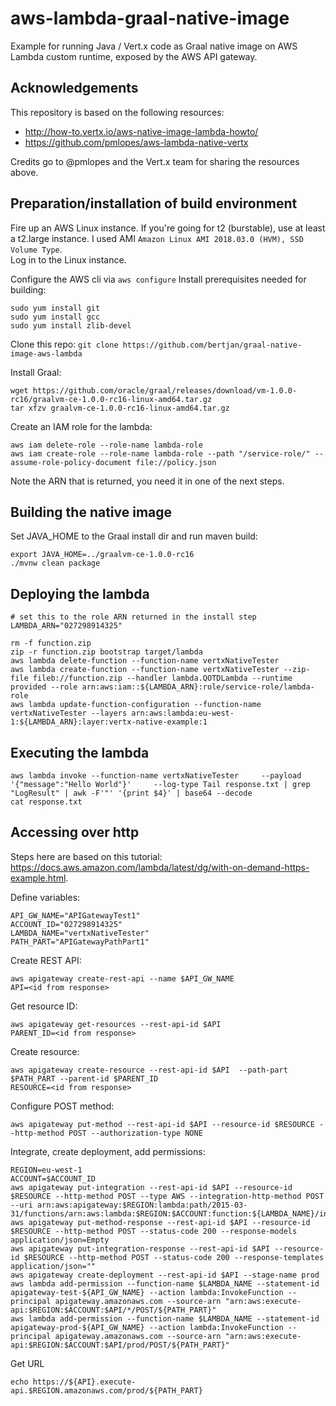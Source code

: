 # aws-lambda-graal-native-image
Example for running Java / Vert.x code as Graal native image on AWS Lambda custom runtime, exposed by the AWS API gateway.

Acknowledgements
---
This repository is based on the following resources:
- http://how-to.vertx.io/aws-native-image-lambda-howto/  
- https://github.com/pmlopes/aws-lambda-native-vertx

Credits go to @pmlopes and the Vert.x team for sharing the resources above.

Preparation/installation of build environment
---
Fire up an AWS Linux instance. If you're going for t2 (burstable), use at least a t2.large instance.
I used AMI `Amazon Linux AMI 2018.03.0 (HVM), SSD Volume Type`.  
Log in to the Linux instance.

Configure the AWS cli via `aws configure`
Install prerequisites needed for building:
```
sudo yum install git
sudo yum install gcc
sudo yum install zlib-devel
```

Clone this repo:
`git clone https://github.com/bertjan/graal-native-image-aws-lambda`

Install Graal:
```
wget https://github.com/oracle/graal/releases/download/vm-1.0.0-rc16/graalvm-ce-1.0.0-rc16-linux-amd64.tar.gz
tar xfzv graalvm-ce-1.0.0-rc16-linux-amd64.tar.gz
```

Create an IAM role for the lambda:
``` 
aws iam delete-role --role-name lambda-role
aws iam create-role --role-name lambda-role --path "/service-role/" --assume-role-policy-document file://policy.json
```

Note the ARN that is returned, you need it in one of the next steps.


Building the native image
---
Set JAVA_HOME to the Graal install dir and run maven build:
```
export JAVA_HOME=../graalvm-ce-1.0.0-rc16
./mvnw clean package
```

Deploying the lambda
---
```
# set this to the role ARN returned in the install step
LAMBDA_ARN="027298914325"

rm -f function.zip
zip -r function.zip bootstrap target/lambda
aws lambda delete-function --function-name vertxNativeTester
aws lambda create-function --function-name vertxNativeTester --zip-file fileb://function.zip --handler lambda.QOTDLambda --runtime provided --role arn:aws:iam::${LAMBDA_ARN}:role/service-role/lambda-role
aws lambda update-function-configuration --function-name vertxNativeTester --layers arn:aws:lambda:eu-west-1:${LAMBDA_ARN}:layer:vertx-native-example:1
```
 

Executing the lambda
---
```
aws lambda invoke --function-name vertxNativeTester     --payload '{"message":"Hello World"}'     --log-type Tail response.txt | grep "LogResult" | awk -F'"' '{print $4}' | base64 --decode
cat response.txt
```


Accessing over http
---
Steps here are based on this tutorial: https://docs.aws.amazon.com/lambda/latest/dg/with-on-demand-https-example.html.

Define variables:
```
API_GW_NAME="APIGatewayTest1"
ACCOUNT_ID="027298914325"
LAMBDA_NAME="vertxNativeTester"
PATH_PART="APIGatewayPathPart1"
```

Create REST API:
```
aws apigateway create-rest-api --name $API_GW_NAME
API=<id from response>
```

Get resource ID:
```
aws apigateway get-resources --rest-api-id $API
PARENT_ID=<id from response>
```

Create resource:
```
aws apigateway create-resource --rest-api-id $API  --path-part $PATH_PART --parent-id $PARENT_ID
RESOURCE=<id from response>
```

Configure POST method:
```
aws apigateway put-method --rest-api-id $API --resource-id $RESOURCE --http-method POST --authorization-type NONE
```

Integrate, create deployment, add permissions:
```
REGION=eu-west-1
ACCOUNT=$ACCOUNT_ID
aws apigateway put-integration --rest-api-id $API --resource-id $RESOURCE --http-method POST --type AWS --integration-http-method POST --uri arn:aws:apigateway:$REGION:lambda:path/2015-03-31/functions/arn:aws:lambda:$REGION:$ACCOUNT:function:${LAMBDA_NAME}/invocations
aws apigateway put-method-response --rest-api-id $API --resource-id $RESOURCE --http-method POST --status-code 200 --response-models application/json=Empty
aws apigateway put-integration-response --rest-api-id $API --resource-id $RESOURCE --http-method POST --status-code 200 --response-templates application/json=""
aws apigateway create-deployment --rest-api-id $API --stage-name prod
aws lambda add-permission --function-name $LAMBDA_NAME --statement-id apigateway-test-${API_GW_NAME} --action lambda:InvokeFunction --principal apigateway.amazonaws.com --source-arn "arn:aws:execute-api:$REGION:$ACCOUNT:$API/*/POST/${PATH_PART}"
aws lambda add-permission --function-name $LAMBDA_NAME --statement-id apigateway-prod-${API_GW_NAME} --action lambda:InvokeFunction --principal apigateway.amazonaws.com --source-arn "arn:aws:execute-api:$REGION:$ACCOUNT:$API/prod/POST/${PATH_PART}"
```

Get URL
```
echo https://${API}.execute-api.$REGION.amazonaws.com/prod/${PATH_PART}
```
